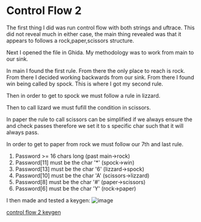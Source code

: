 # Control Flow 2 

The first thing I did was run control flow with both strings and uftrace. This did not reveal much in either case, the main thing revealed was that it appears to follows a rock,paper,scissors structure.

Next I opened the file in Ghida. My methodology was to work from main to our sink. 

In main I found the first rule. From there the only place to reach is rock. 
From there I decided working backwards from our sink. From there I found win being called by spock. This is where I got my second rule. 

Then in order to get to spock we must follow a rule in lizzard. 

Then to call lizard we must fufill the condition in scissors. 

In paper the rule to call scissors can be simplified if we always ensure the and check passes therefore we set it to s specific char such that it will always pass.

In order to get to paper from rock we must follow our 7th and last rule. 

1. Password >= 16 chars long (past main->rock)
2. Password[11] must be the char '*' (spock->win)
4. Password[13] must be the char '6' (lizzard->spock)
5. Password[10] must be the char 'A' (scissors->lizzard)
6. Password[8] must be the char '#' (paper->scissors) 
7. Password[6] must be the char 'Y' (rock->paper)

I then made and tested a keygen:
![image](https://user-images.githubusercontent.com/44854053/228640214-b112b7a3-1427-40b8-8a0b-b836e48051ee.png)


[control flow 2 keygen](control2crack.py)

